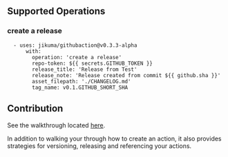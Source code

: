 ## Supported Operations

### create a release

```
  - uses: jikuma/githubaction@v0.3.3-alpha
      with:
        operation: 'create a release'
        repo-token: ${{ secrets.GITHUB_TOKEN }}
        release_title: 'Release from Test'
        release_note: 'Release created from commit ${{ github.sha }}'
        asset_filepath: './CHANGELOG.md'
        tag_name: v0.1.GITHUB_SHORT_SHA
```



## Contribution

See the walkthrough located [here](https://github.com/actions/typescript-action).

In addition to walking your through how to create an action, it also provides strategies for versioning, releasing and referencing your actions.


